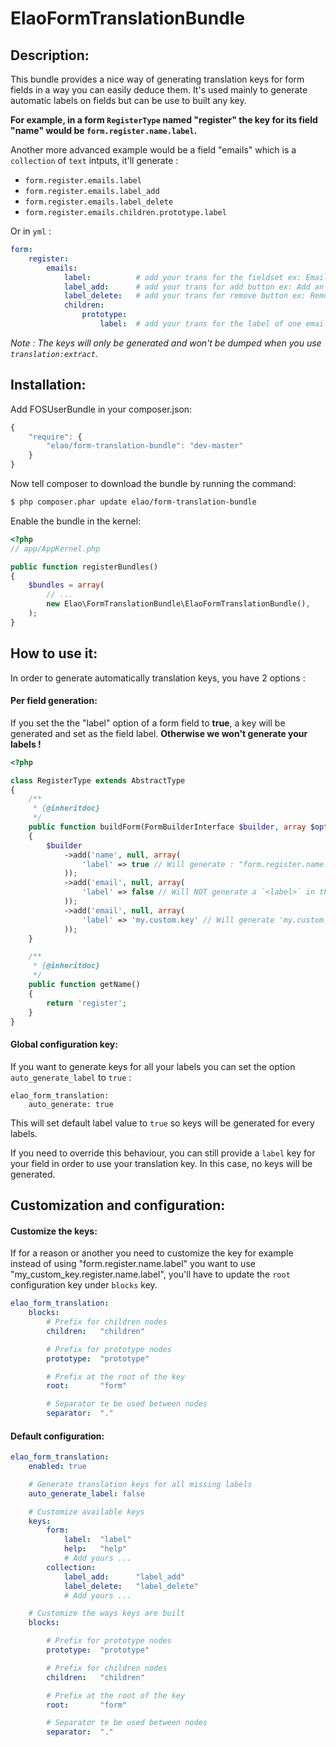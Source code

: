 ElaoFormTranslationBundle
=========================

Description:
--------------

This bundle provides a nice way of generating translation keys for form fields in a way you can easily deduce them.
It's used mainly to generate automatic labels on fields but can be use to built any key.

__For example, in a form `RegisterType` named "register" the key for its field "name" would be `form.register.name.label`.__

Another more advanced example would be a field "emails" which is a `collection` of `text` intputs, it'll generate :

- `form.register.emails.label`
- `form.register.emails.label_add`
- `form.register.emails.label_delete`
- `form.register.emails.children.prototype.label`

Or in `yml` :

``` yml
form:
    register:
        emails:
            label:          # add your trans for the fieldset ex: Email
            label_add:      # add your trans for add button ex: Add an email
            label_delete:   # add your trans for remove button ex: Remove an email
            children:
                prototype:
                    label:  # add your trans for the label of one email field ex: Email address
```

_Note : The keys will only be generated and won't be dumped when you use `translation:extract`._

Installation:
--------------

Add FOSUserBundle in your composer.json:
``` js
{
    "require": {
        "elao/form-translation-bundle": "dev-master"
    }
}
```

Now tell composer to download the bundle by running the command:

``` bash
$ php composer.phar update elao/form-translation-bundle
```

Enable the bundle in the kernel:

``` php
<?php
// app/AppKernel.php

public function registerBundles()
{
    $bundles = array(
        // ...
        new Elao\FormTranslationBundle\ElaoFormTranslationBundle(),
    );
}
```

How to use it:
--------------

In order to generate automatically translation keys, you have 2 options :

#### Per field generation:

If you set the the "label" option of a form field to __true__, a key will be generated and set as the field label.
__Otherwise we won't generate your labels !__

``` php
<?php

class RegisterType extends AbstractType
{
    /**
     * {@inheritdoc}
     */
    public function buildForm(FormBuilderInterface $builder, array $options)
    {
        $builder
            ->add('name', null, array(
                'label' => true // Will generate : "form.register.name.label"
            ));
            ->add('email', null, array(
                'label' => false // Will NOT generate a `<label>` in the `HTML`
            ));
            ->add('email', null, array(
                'label' => 'my.custom.key' // Will generate 'my.custom.key'
            ));
    }

    /**
     * {@inheritdoc}
     */
    public function getName()
    {
        return 'register';
    }
}
```

#### Global configuration key:

If you want to generate keys for all your labels you can set the option `auto_generate_label` to `true` :

    elao_form_translation:
        auto_generate: true

This will set default label value to `true` so keys will be generated for every labels.

If you need to override this behaviour, you can still provide a `label` key for your field in order to use your translation key. In this case, no keys will be generated.


Customization and configuration:
--------------

#### Customize the keys:

If for a reason or another you need to customize the key for example instead of using "form.register.name.label" you want to use "my_custom_key.register.name.label", you'll have to update the `root` configuration key under `blocks` key.

``` yml
elao_form_translation:
    blocks:
        # Prefix for children nodes
        children:   "children"

        # Prefix for prototype nodes
        prototype:  "prototype"

        # Prefix at the root of the key
        root:       "form"

        # Separator te be used between nodes
        separator:  "."
```

#### Default configuration:

``` yml
elao_form_translation:
    enabled: true

    # Generate translation keys for all missing labels
    auto_generate_label: false

    # Customize available keys
    keys:
        form:
            label:  "label"
            help:   "help"
            # Add yours ...
        collection:
            label_add:      "label_add"
            label_delete:   "label_delete"
            # Add yours ...

    # Customize the ways keys are built
    blocks:

        # Prefix for prototype nodes
        prototype:  "prototype"

        # Prefix for children nodes
        children:   "children"

        # Prefix at the root of the key
        root:       "form"

        # Separator te be used between nodes
        separator:  "."
```
